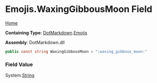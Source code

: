 # Emojis\.WaxingGibbousMoon Field

[Home](../../../README.md)

**Containing Type**: [DotMarkdown](../../README.md)\.[Emojis](../README.md)

**Assembly**: DotMarkdown\.dll

```csharp
public const string WaxingGibbousMoon = ":waxing_gibbous_moon:"
```

### Field Value

System\.[String](https://docs.microsoft.com/en-us/dotnet/api/system.string)